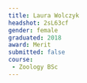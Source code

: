 ```yaml
---
title: Laura Wolczyk
headshot: 2sL63cf
gender: female
graduated: 2018
award: Merit
submitted: false
course:
 - Zoology BSc
---
```

